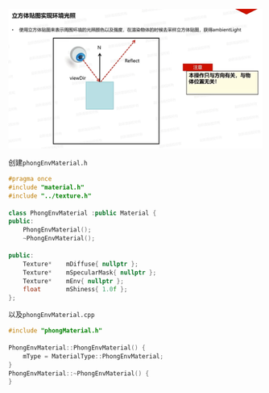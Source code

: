![输入图片说明](/imgs/2025-02-17/xAfktXtFY4krilcj.png)

创建`phongEnvMaterial.h`
```cpp
#pragma once
#include "material.h"
#include "../texture.h"

class PhongEnvMaterial :public Material {
public:
	PhongEnvMaterial();
	~PhongEnvMaterial();

public:
	Texture*	mDiffuse{ nullptr };
	Texture*	mSpecularMask{ nullptr };
	Texture*	mEnv{ nullptr };
	float		mShiness{ 1.0f };
};
```
以及`phongEnvMaterial.cpp`
```cpp
#include "phongMaterial.h"

PhongEnvMaterial::PhongEnvMaterial() {
	mType = MaterialType::PhongEnvMaterial;
}
PhongEnvMaterial::~PhongEnvMaterial() {
}
```
<!--stackedit_data:
eyJoaXN0b3J5IjpbMjUwOTQ1MTg1LC05ODcxNjkyNjYsLTIwOD
g3NDY2MTJdfQ==
-->